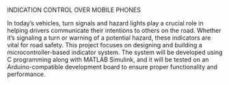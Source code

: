 INDICATION   CONTROL  OVER   MOBILE   PHONES

In today’s vehicles, turn signals and hazard lights play a crucial role in 
helping drivers communicate their intentions to others on the road. Whether 
it’s signaling a turn or warning of a potential hazard, these indicators are vital for road safety. 
This project focuses on designing and building a microcontroller-based indicator system.
The system will be developed using C programming along with MATLAB Simulink,
and it will be tested on an Arduino-compatible development board to ensure proper functionality and performance.
